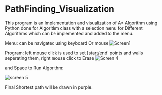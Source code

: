 # PathFinding_Visualization

This program is an Implementation and visualization of A* Algorithm using Python done for Algorithm class 
with a selection menu for Different Algorithms which can be implemented and added to the menu.

Menu: 
can be navigated using keyboard Or mouse
![Screen1](https://user-images.githubusercontent.com/28883884/107630515-50a21780-6c6c-11eb-8b8e-c00c820c54ed.PNG)


Program: 
left mouse click is used to set [start/end] points and walls seperating them, right mouse click to Erase
![Screen 4](https://user-images.githubusercontent.com/28883884/107631060-1ab16300-6c6d-11eb-8b06-840472fad0cc.PNG)

and Space to Run Algorithm:

![screen 5](https://user-images.githubusercontent.com/28883884/107631135-33ba1400-6c6d-11eb-9f40-e17be7a17da0.PNG)
 
 Final Shortest path will be drawn in purple. 
